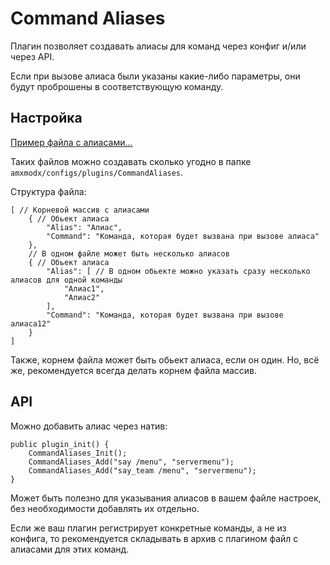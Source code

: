 # Command Aliases

Плагин позволяет создавать алиасы для команд через конфиг и/или через API.

Если при вызове алиаса были указаны какие-либо параметры, они будут проброшены в соответствующую команду.

## Настройка

[Пример файла с алиасами...](./amxmodx/configs/plugins/CommandAliases/!Example.json)

Таких файлов можно создавать сколько угодно в папке `amxmodx/configs/plugins/CommandAliases`.

Структура файла:

```jsonc
[ // Корневой массив с алиасами
    { // Обьект алиаса
        "Alias": "Алиас",
        "Command": "Команда, которая будет вызвана при вызове алиаса"
    },
    // В одном файле может быть несколько алиасов
    { // Обьект алиаса
        "Alias": [ // В одном обьекте можно указать сразу несколько алиасов для одной команды
            "Алиас1",
            "Алиас2"
        ],
        "Command": "Команда, которая будет вызвана при вызове алиаса12"
    }
]
```

Также, корнем файла может быть обьект алиаса, если он один. Но, всё же, рекомендуется всегда делать корнем файла массив.

## API

Можно добавить алиас через натив:

```pawn
public plugin_init() {
    CommandAliases_Init();
    CommandAliases_Add("say /menu", "servermenu");
    CommandAliases_Add("say_team /menu", "servermenu");
}
```

Может быть полезно для указывания алиасов в вашем файле настроек, без необходимости добавлять их отдельно.

Если же ваш плагин регистрирует конкретные команды, а не из конфига, то рекомендуется складывать в архив с плагином файл с алиасами для этих команд.
